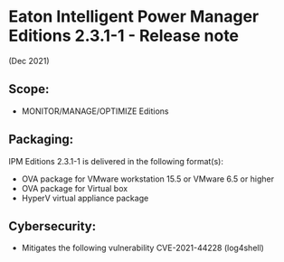 # Eaton Intelligent Power Manager Editions 2.3.1-1 - Release note
(Dec 2021)

## Scope:
* MONITOR/MANAGE/OPTIMIZE Editions

## Packaging:
IPM Editions 2.3.1-1 is delivered in the following format(s):
* OVA package for VMware workstation 15.5 or VMware 6.5 or higher
* OVA package for Virtual box
* HyperV virtual appliance package

## Cybersecurity:
* Mitigates the following vulnerability CVE-2021-44228 (log4shell)
